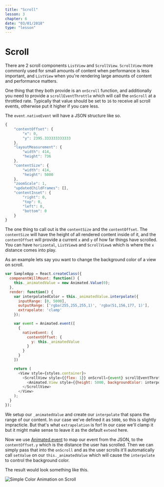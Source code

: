 ```yaml
---
title: "Scroll"
lesson: 3
chapter: 6
date: "03/01/2018"
type: "lesson"
---
```

# Scroll

There are 2 scroll components `ListView` and `ScrollView`. `ScrollView` more commonly used for small amounts of content when performance is less important, and `ListView` when you're rendering large amounts of content and performance matters.

One thing that they both provide is an `onScroll` function, and additionally you need to provide a `scrollEventThrottle` which will call the `onScroll` at a throttled rate. Typically that value should be set to `16` to receive all scroll events, otherwise put it higher if you care less.


The `event.nativeEvent` will have a JSON structure like so. 

```js
{
    "contentOffset": {
        "x": 0,
        "y": 2395.333333333333
    },
    "layoutMeasurement": {
        "width": 414,
        "height": 736
    },
    "contentSize": {
        "width": 414,
        "height": 5000
    },
    "zoomScale": 1,
    "updatedChildFrames": [],
    "contentInset": {
        "right": 0,
        "top": 0,
        "left": 0,
        "bottom": 0
    }
}
```
The one thing to call out is the `contentSize` and the `contentOffset`. The `contentSize` will have the height of all rendered content inside of it, and the `contentOffset` will provide a current `x` and `y` of how far things have scrolled. You can have `horizontal`, `ListView`s and `ScrollView`s which is where the `x` distance comes into play.

As an example lets say you want to change the background color of a view on scroll. 

```js
var SampleApp = React.createClass({
  componentWillMount: function() {
    this._animatedValue = new Animated.Value(0);
  },
  render: function() {
    var interpolatedColor = this._animatedValue.interpolate({
      inputRange: [0, 5000],
      outputRange: ['rgba(255,255,255,1)', 'rgba(51,156,177, 1)'],
      extrapolate: 'clamp'
    });

    var event = Animated.event([
      {
        nativeEvent: { 
          contentOffset: {
            y: this._animatedValue
          }
        }
      }
    ])

    return (
      <View style={styles.container}>
        <ScrollView style={{flex: 1}} onScroll={event} scrollEventThrottle={16}>
          <Animated.View style={{height: 5000, backgroundColor: interpolatedColor}} />   
        </ScrollView>
      </View>
    );
  }
});
```

We setup our `_animatedValue` and create our `interpolate` that spans the range of our content. In our case we've defined it as `5000`, so this is slightly impracticle. But that's what `extrapolation` is for! In our case we'll clamp it but it might make sense to leave it as the default `extend` here.

Now we use [Animated.event](../api/EVENT.md) to map our event from the JSON, to the `contentOffset.y` which is the distance the user has scrolled. Then we can simply pass that into the `onScroll` and as the user scrolls it'll automatically call `setValue` on our `this._animatedValue` which will cause the `interpolate` to control the background color.

The result would look something like this.

![Simple Color Animation on Scroll](../images/AnimatedScrollBGChange.gif)
